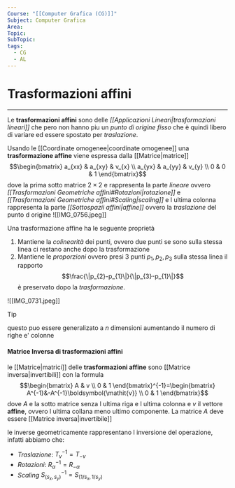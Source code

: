 ```yaml
---
Course: "[[Computer Grafica (CG)]]"
Subject: Computer Grafica
Area: 
Topic: 
SubTopic: 
tags:
  - CG
  - AL
---
```


# Trasformazioni affini
---
Le __trasformazioni affini__ sono delle _[[Applicazioni Lineari|trasformazioni lineari]]_ che pero non hanno piu un _punto di origine fisso_ che è quindi libero di variare ed essere spostato per _traslazione_.

Usando le [[Coordinate omogenee|coordinate omogenee]] una __trasformazione affine__ viene espressa dalla [[Matrice|matrice]] $$\begin{bmatrix}
a_{xx} & a_{xy}   & v_{x} \\
a_{yx}  & a_{yy} & v_{y}  \\
0 & 0 & 1  
\end{bmatrix}$$dove la prima sotto matrice $2\times 2$ e rappresenta la parte _lineare_ ovvero _[[Trasformazioni Geometriche affini#Rotazioni|rotazione]]_ e _[[Trasformazioni Geometriche affini#Scaling|scaling]]_ e l ultima colonna rappresenta la parte _[[Sottospazii affini|affine]]_ ovvero la _traslazione_ del punto d origine 
![[IMG_0756.jpeg]]

Una trasformazione affine ha le seguente proprietà
1. Mantiene la _colinearità_ dei punti, ovvero due punti se sono sulla stessa linea ci restano anche dopo la trasformazione 
2. Mantiene le _proporzioni_ ovvero presi 3 punti $p_{1},p_{2},p_{3}$ sulla stessa linea il rapporto $$\frac{\|p_{2}-p_{1}\|}{\|p_{3}-p_{1}\|}$$è preservato dopo la _trasformazione_.

![[IMG_0731.jpeg]]



> [!tip]
> questo puo essere generalizato a $n$ dimensioni aumentando il numero di righe e' colonne 



#### Matrice Inversa di trasformazioni affini
le [[Matrice|matrici]] delle __trasformazioni affine__ sono [[Matrice inversa|invertibili]] con la formula $$\begin{bmatrix}
A & v \\
0 & 1
\end{bmatrix}^{-1}=\begin{bmatrix}
  A^{-1}&-A^{-1}\boldsymbol{\mathit{v}} \\
0  & 1 
\end{bmatrix}$$ dove $A$ e la sotto matrice senza l ultima riga e l ultima colonna e $v$ il vettore __affine__, ovvero l ultima collana meno  ultimo componente. La matrice $A$ deve essere [[Matrice inversa|invertibile]]



le inverse geometricamente rappresentano l inversione del operazione, infatti abbiamo che: 
- _Traslazione_: $T_{v}^{-1}=T_{-v}$
- _Rotazioni_: $R^{-1}_{\alpha}=R_{-\alpha}$
- _Scaling_ $S^{-1}_{(s_{x},s_{y})}=S_{(1/s_{x},1/s_{y})}$

